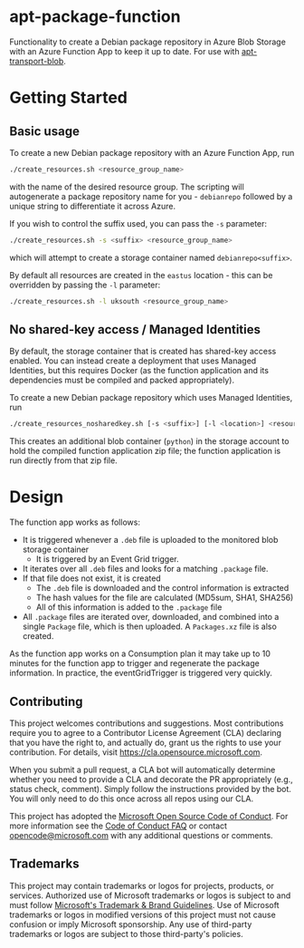 # apt-package-function

Functionality to create a Debian package repository in Azure Blob Storage with
an Azure Function App to keep it up to date. For use with
[apt-transport-blob](https://github.com/microsoft/apt-transport-blob).

# Getting Started

## Basic usage

To create a new Debian package repository with an Azure Function App, run

```bash
./create_resources.sh <resource_group_name>
```

with the name of the desired resource group. The scripting will autogenerate a
package repository name for you - `debianrepo` followed by a unique string to
differentiate it across Azure.

If you wish to control the suffix used, you can pass the `-s` parameter:

```bash
./create_resources.sh -s <suffix> <resource_group_name>
```
which will attempt to create a storage container named `debianrepo<suffix>`.

By default all resources are created in the `eastus` location - this can be
overridden by passing the `-l` parameter:

```bash
./create_resources.sh -l uksouth <resource_group_name>
```

## No shared-key access / Managed Identities

By default, the storage container that is created has shared-key access enabled.
You can instead create a deployment that uses Managed Identities, but this
requires Docker (as the function application and its dependencies must be
compiled and packed appropriately).

To create a new Debian package repository which uses Managed Identities, run

```bash
./create_resources_nosharedkey.sh [-s <suffix>] [-l <location>] <resource_group_name>
```

This creates an additional blob container (`python`) in the storage account to
hold the compiled function application zip file; the function application is
run directly from that zip file.

# Design

The function app works as follows:

- It is triggered whenever a `.deb` file is uploaded to the monitored blob
  storage container
    - It is triggered by an Event Grid trigger.
- It iterates over all `.deb` files and looks for a matching `.package` file.
- If that file does not exist, it is created
    - The `.deb` file is downloaded and the control information is extracted
    - The hash values for the file are calculated (MD5sum, SHA1, SHA256)
    - All of this information is added to the `.package` file
- All `.package` files are iterated over, downloaded, and combined into a
  single `Package` file, which is then uploaded. A `Packages.xz` file is also
  created.

As the function app works on a Consumption plan it may take up to 10 minutes for
the function app to trigger and regenerate the package information. In practice,
the eventGridTrigger is triggered very quickly.

## Contributing

This project welcomes contributions and suggestions.  Most contributions require you to agree to a
Contributor License Agreement (CLA) declaring that you have the right to, and actually do, grant us
the rights to use your contribution. For details, visit https://cla.opensource.microsoft.com.

When you submit a pull request, a CLA bot will automatically determine whether you need to provide
a CLA and decorate the PR appropriately (e.g., status check, comment). Simply follow the instructions
provided by the bot. You will only need to do this once across all repos using our CLA.

This project has adopted the [Microsoft Open Source Code of Conduct](https://opensource.microsoft.com/codeofconduct/).
For more information see the [Code of Conduct FAQ](https://opensource.microsoft.com/codeofconduct/faq/) or
contact [opencode@microsoft.com](mailto:opencode@microsoft.com) with any additional questions or comments.

## Trademarks

This project may contain trademarks or logos for projects, products, or services. Authorized use of Microsoft
trademarks or logos is subject to and must follow
[Microsoft's Trademark & Brand Guidelines](https://www.microsoft.com/en-us/legal/intellectualproperty/trademarks/usage/general).
Use of Microsoft trademarks or logos in modified versions of this project must not cause confusion or imply Microsoft sponsorship.
Any use of third-party trademarks or logos are subject to those third-party's policies.

